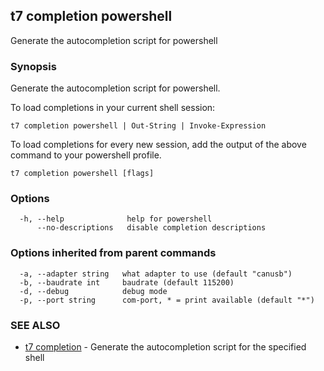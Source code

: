 ## t7 completion powershell

Generate the autocompletion script for powershell

### Synopsis

Generate the autocompletion script for powershell.

To load completions in your current shell session:

	t7 completion powershell | Out-String | Invoke-Expression

To load completions for every new session, add the output of the above command
to your powershell profile.


```
t7 completion powershell [flags]
```

### Options

```
  -h, --help              help for powershell
      --no-descriptions   disable completion descriptions
```

### Options inherited from parent commands

```
  -a, --adapter string   what adapter to use (default "canusb")
  -b, --baudrate int     baudrate (default 115200)
  -d, --debug            debug mode
  -p, --port string      com-port, * = print available (default "*")
```

### SEE ALSO

* [t7 completion](t7_completion.md)	 - Generate the autocompletion script for the specified shell

